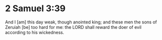 # 2 Samuel 3:39

And I [am] this day weak, though anointed king; and these men the sons of Zeruiah [be] too hard for me: the LORD shall reward the doer of evil according to his wickedness.